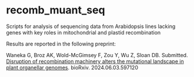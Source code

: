 # recomb_muant_seq

Scripts for analysis of sequencing data from Arabidopsis lines lacking genes with key roles in mitochondrial and plastid recombination

Results are reported in the following preprint:

Waneka G, Broz AK, Wold-McGimsey F, Zou Y, Wu Z, Sloan DB. Submitted. [Disruption of recombination machinery alters the mutational landscape in plant organellar genomes](https://doi.org/10.1101/2024.06.03.597120). bioRxiv. 2024.06.03.597120

